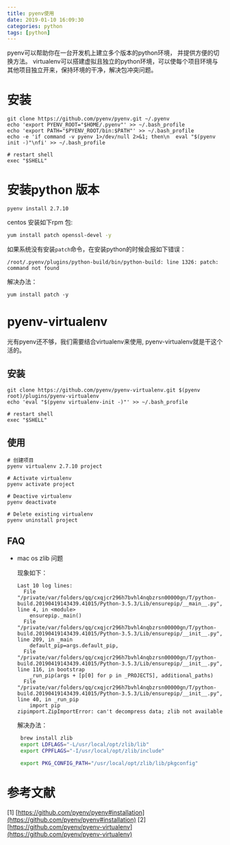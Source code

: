 ```yaml
---
title: pyenv使用
date: 2019-01-10 16:09:30
categories: python
tags: [python]
---
```


pyenv可以帮助你在一台开发机上建立多个版本的python环境， 并提供方便的切换方法。
virtualenv可以搭建虚拟且独立的python环境，可以使每个项目环境与其他项目独立开来，保持环境的干净，解决包冲突问题。

<!-- more -->

# 安装

```shell
git clone https://github.com/pyenv/pyenv.git ~/.pyenv
echo 'export PYENV_ROOT="$HOME/.pyenv"' >> ~/.bash_profile
echo 'export PATH="$PYENV_ROOT/bin:$PATH"' >> ~/.bash_profile
echo -e 'if command -v pyenv 1>/dev/null 2>&1; then\n  eval "$(pyenv init -)"\nfi' >> ~/.bash_profile

# restart shell
exec "$SHELL"
```

# 安装python 版本

```shell
pyenv install 2.7.10
```



centos 安装如下rpm 包:

```bash
yum install patch openssl-devel -y
```



如果系统没有安装`patch`命令，在安装python的时候会报如下错误：

```shell
/root/.pyenv/plugins/python-build/bin/python-build: line 1326: patch: command not found
```

解决办法：

```shell
yum install patch -y
```

# pyenv-virtualenv

光有pyenv还不够，我们需要结合virtualenv来使用, pyenv-virtualenv就是干这个活的。

## 安装

```shell
git clone https://github.com/pyenv/pyenv-virtualenv.git $(pyenv root)/plugins/pyenv-virtualenv
echo 'eval "$(pyenv virtualenv-init -)"' >> ~/.bash_profile

# restart shell
exec "$SHELL"
```

## 使用

```shell
# 创建项目
pyenv virtualenv 2.7.10 project

# Activate virtualenv
pyenv activate project

# Deactive virtualenv
pyenv deactivate

# Delete existing virtualenv
pyenv uninstall project
```

## FAQ

- mac os zlib 问题

  现象如下：

  ```
  Last 10 log lines:
    File "/private/var/folders/qq/cxqjcr296h7bvhl4nqbzrsn00000gn/T/python-build.20190419143439.41015/Python-3.5.3/Lib/ensurepip/__main__.py", line 4, in <module>
      ensurepip._main()
    File "/private/var/folders/qq/cxqjcr296h7bvhl4nqbzrsn00000gn/T/python-build.20190419143439.41015/Python-3.5.3/Lib/ensurepip/__init__.py", line 209, in _main
      default_pip=args.default_pip,
    File "/private/var/folders/qq/cxqjcr296h7bvhl4nqbzrsn00000gn/T/python-build.20190419143439.41015/Python-3.5.3/Lib/ensurepip/__init__.py", line 116, in bootstrap
      _run_pip(args + [p[0] for p in _PROJECTS], additional_paths)
    File "/private/var/folders/qq/cxqjcr296h7bvhl4nqbzrsn00000gn/T/python-build.20190419143439.41015/Python-3.5.3/Lib/ensurepip/__init__.py", line 40, in _run_pip
      import pip
  zipimport.ZipImportError: can't decompress data; zlib not available
  ```

  解决办法：

  ```bash
   brew install zlib
   export LDFLAGS="-L/usr/local/opt/zlib/lib"
   export CPPFLAGS="-I/usr/local/opt/zlib/include"
  
   export PKG_CONFIG_PATH="/usr/local/opt/zlib/lib/pkgconfig"
  ```

  

# 参考文献

[1] [https://github.com/pyenv/pyenv#installation](https://github.com/pyenv/pyenv#installation)
[2] [https://github.com/pyenv/pyenv-virtualenv](https://github.com/pyenv/pyenv-virtualenv)

